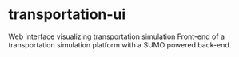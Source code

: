 # transportation-ui
Web interface visualizing transportation simulation
Front-end of a transportation simulation platform with a SUMO powered back-end.
